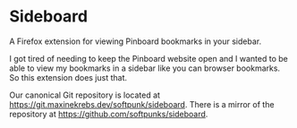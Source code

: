 # Sideboard

A Firefox extension for viewing Pinboard bookmarks in your sidebar.

I got tired of needing to keep the Pinboard website open and I wanted to be able to view my bookmarks in a sidebar like you can browser bookmarks. So this extension does just that.

Our canonical Git repository is located at https://git.maxinekrebs.dev/softpunk/sideboard. There is a mirror of the repository at https://github.com/softpunks/sideboard.
